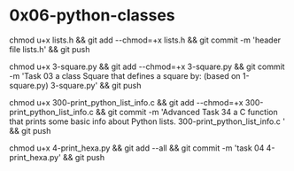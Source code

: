 # 0x06-python-classes

chmod u+x lists.h && git add --chmod=+x lists.h && git commit -m 'header file lists.h' && git push

chmod u+x 3-square.py && git add --chmod=+x 3-square.py && git commit -m 'Task 03  a class Square that defines a square by: (based on 1-square.py) 3-square.py' && git push


chmod u+x 300-print_python_list_info.c  && git add --chmod=+x 300-print_python_list_info.c  && git commit -m 'Advanced Task 34 a C function that prints some basic info about Python lists. 300-print_python_list_info.c ' && git push

chmod u+x 4-print_hexa.py && git add --all && git commit -m 'task 04 4-print_hexa.py' && git push
